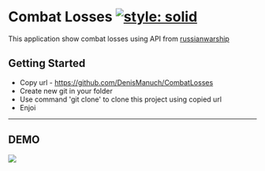 # Combat Losses [![style: solid](https://img.shields.io/badge/style-solid-orange)](https://pub.dev/packages/solid_lints)

This application show combat losses using API from [russianwarship](https://russianwarship.rip)

## Getting Started

+ Copy url - https://github.com/DenisManuch/CombatLosses
+ Create new git in your folder
+ Use command 'git clone' to clone this project using copied url
+ Enjoi

---

## DEMO

![](https://imgur.com/a/CD6nK8G)